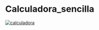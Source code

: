 # Calculadora_sencilla



[![calculadora](https://i.ibb.co/hXCzczp/imagen-2021-06-14-133757.png "calculadora")](https://i.ibb.co/hXCzczp/imagen-2021-06-14-133757.png "calculadora")
